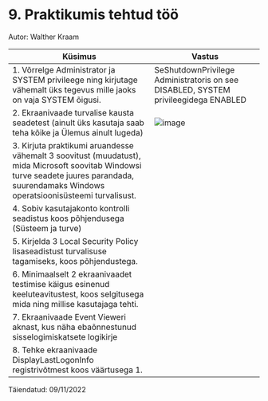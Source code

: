 #  9. Praktikumis tehtud töö

Autor: Walther Kraam

|Küsimus|Vastus|
|---|---|
|1. Võrrelge Administrator ja SYSTEM privileege ning kirjutage vähemalt üks tegevus mille jaoks on vaja SYSTEM õigusi.|SeShutdownPrivilege Administratoris on see DISABLED, SYSTEM privileegidega ENABLED|
|2. Ekraanivaade turvalise kausta seadetest (ainult üks kasutaja saab teha kõike ja Ülemus ainult lugeda)|![image](https://user-images.githubusercontent.com/75208899/200809887-a5cafeda-3b7c-4b4c-ac63-0ac9f64d68d5.png)|
|3. Kirjuta praktikumi aruandesse vähemalt 3 soovitust (muudatust), mida Microsoft soovitab Windowsi turve seadete juures parandada, suurendamaks Windows operatsioonisüsteemi turvalisust.||
|4. Sobiv kasutajakonto kontrolli seadistus koos põhjendusega (Süsteem ja turve)||
|5. Kirjelda 3 Local Security Policy lisaseadistust turvalisuse tagamiseks, koos põhjendustega.||
|6. Minimaalselt 2 ekraanivaadet testimise käigus esinenud keeluteavitustest, koos selgitusega mida ning millise kasutajaga tehti.||
|7. Ekraanivaade Event Vieweri aknast, kus näha ebaõnnestunud sisselogimiskatsete logikirje||
|8. Tehke ekraanivaade DisplayLastLogonInfo registrivõtmest koos väärtusega 1.||

Täiendatud: 09/11/2022
